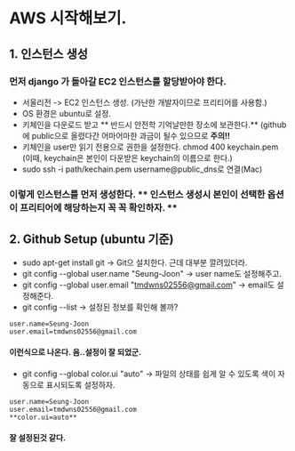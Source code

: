 # AWS 시작해보기.


## 1. 인스턴스 생성 
### 먼저 django 가 돌아갈 EC2 인스턴스를 할당받아야 한다.
  * 서울리전 -> EC2 인스턴스 생성. (가난한 개발자이므로 프리티어를 사용함.)
  * OS 환경은 ubuntu로 설정.
  * 키체인을 다운로드 받고 ** 반드시 안전학 기억날만한 장소에 보관한다.** (github에 public으로 올렸다간 어마어마한 과금이 될수 있으므로 **주의!!** 
  * 키체인을 user만 읽기 전용으로 권한을 설정한다. chmod 400 keychain.pem (이때, keychain은 본인이 다운받은 keychain의 이름으로 한다.)
  * sudo ssh -i path/kechain.pem username@public_dns로 연결(Mac)

### 이렇게 인스턴스를 먼저 생성한다. ** 인스턴스 생성시 본인이 선택한 옵션이 프리티어에 해당하는지 꼭 꼭 확인하자. **

## 2. Github Setup (ubuntu 기준)
  * sudo apt-get install git                                        -> Git으 설치한다. 근데 대부분 깔려있더라.
  * git config --global user.name "Seung-Joon"                      -> user name도 설정해주고.
  * git config --global user.email "tmdwns02556@gmail.com"          -> email도 설정해준다.
  * git config --list                                               -> 설정된 정보를 확인해 볼까?
  ```
  user.name=Seung-Joon
  user.email=tmdwns02556@gmail.com
  ```
  #### 이런식으로 나온다. 음..설정이 잘 되었군.
  
  * git config --global color.ui "auto"                             -> 파일의 상태를 쉽게 알 수 있도록 색이 자동으로 표시되도록 설정하자.
  ```
  user.name=Seung-Joon
  user.email=tmdwns02556@gmail.com
  **color.ui=auto**
  ```
  #### 잘 설정된것 같다.
  
  




